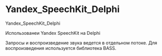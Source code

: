 # Yandex_SpeechKit_Delphi
Yandex_SpeechKit_Delphi

Использованеи Yandex SpeechKit на Delphi

Запросы и воспроизведение звука ведется в отдельном потоке. Для воспроизведения используется библиотека BASS.

